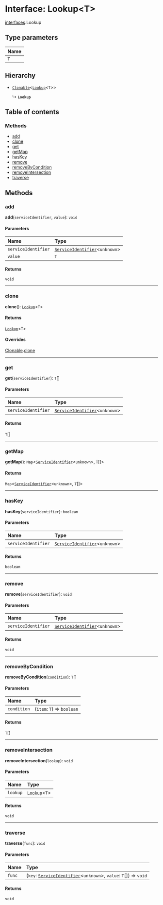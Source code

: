 # Interface: Lookup\<T>

[interfaces](/auto-docs/editor/modules/interfaces.md).Lookup

## Type parameters

| Name |
| :------ |
| `T` |

## Hierarchy

* [`Clonable`](/auto-docs/editor/interfaces/interfaces.Clonable.md)<[`Lookup`](/auto-docs/editor/interfaces/interfaces.Lookup.md)<`T`>>

  ↳ **`Lookup`**

## Table of contents

### Methods

* [add](/auto-docs/editor/interfaces/interfaces.Lookup.md#add)
* [clone](/auto-docs/editor/interfaces/interfaces.Lookup.md#clone)
* [get](/auto-docs/editor/interfaces/interfaces.Lookup.md#get)
* [getMap](/auto-docs/editor/interfaces/interfaces.Lookup.md#getmap)
* [hasKey](/auto-docs/editor/interfaces/interfaces.Lookup.md#haskey)
* [remove](/auto-docs/editor/interfaces/interfaces.Lookup.md#remove)
* [removeByCondition](/auto-docs/editor/interfaces/interfaces.Lookup.md#removebycondition)
* [removeIntersection](/auto-docs/editor/interfaces/interfaces.Lookup.md#removeintersection)
* [traverse](/auto-docs/editor/interfaces/interfaces.Lookup.md#traverse)

## Methods

### add

**add**(`serviceIdentifier`, `value`): `void`

#### Parameters

| Name | Type |
| :------ | :------ |
| `serviceIdentifier` | [`ServiceIdentifier`](/auto-docs/editor/types/interfaces.ServiceIdentifier.md)<`unknown`> |
| `value` | `T` |

#### Returns

`void`

***

### clone

**clone**(): [`Lookup`](/auto-docs/editor/interfaces/interfaces.Lookup.md)<`T`>

#### Returns

[`Lookup`](/auto-docs/editor/interfaces/interfaces.Lookup.md)<`T`>

#### Overrides

[Clonable](/auto-docs/editor/interfaces/interfaces.Clonable.md).[clone](/auto-docs/editor/interfaces/interfaces.Clonable.md#clone)

***

### get

**get**(`serviceIdentifier`): `T`\[]

#### Parameters

| Name | Type |
| :------ | :------ |
| `serviceIdentifier` | [`ServiceIdentifier`](/auto-docs/editor/types/interfaces.ServiceIdentifier.md)<`unknown`> |

#### Returns

`T`\[]

***

### getMap

**getMap**(): `Map`<[`ServiceIdentifier`](/auto-docs/editor/types/interfaces.ServiceIdentifier.md)<`unknown`>, `T`\[]>

#### Returns

`Map`<[`ServiceIdentifier`](/auto-docs/editor/types/interfaces.ServiceIdentifier.md)<`unknown`>, `T`\[]>

***

### hasKey

**hasKey**(`serviceIdentifier`): `boolean`

#### Parameters

| Name | Type |
| :------ | :------ |
| `serviceIdentifier` | [`ServiceIdentifier`](/auto-docs/editor/types/interfaces.ServiceIdentifier.md)<`unknown`> |

#### Returns

`boolean`

***

### remove

**remove**(`serviceIdentifier`): `void`

#### Parameters

| Name | Type |
| :------ | :------ |
| `serviceIdentifier` | [`ServiceIdentifier`](/auto-docs/editor/types/interfaces.ServiceIdentifier.md)<`unknown`> |

#### Returns

`void`

***

### removeByCondition

**removeByCondition**(`condition`): `T`\[]

#### Parameters

| Name | Type |
| :------ | :------ |
| `condition` | (`item`: `T`) => `boolean` |

#### Returns

`T`\[]

***

### removeIntersection

**removeIntersection**(`lookup`): `void`

#### Parameters

| Name | Type |
| :------ | :------ |
| `lookup` | [`Lookup`](/auto-docs/editor/interfaces/interfaces.Lookup.md)<`T`> |

#### Returns

`void`

***

### traverse

**traverse**(`func`): `void`

#### Parameters

| Name | Type |
| :------ | :------ |
| `func` | (`key`: [`ServiceIdentifier`](/auto-docs/editor/types/interfaces.ServiceIdentifier.md)<`unknown`>, `value`: `T`\[]) => `void` |

#### Returns

`void`
